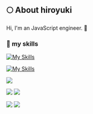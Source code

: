 ## 🌕 About hiroyuki
Hi, I'm an JavaScript engineer. 🤝

### 🌱 my skills
[![My Skills](https://skillicons.dev/icons?i=js,html,css,docker,github,gmail,jquery,nextjs,nodejs,notion,npm,nuxtjs)](https://skillicons.dev)

[![My Skills](https://skillicons.dev/icons?i=pinia,prisma,react,redux,sentry,tailwind,ts,vite,vue,vuetify,vscode,wordpress)](https://skillicons.dev)

![](https://github-profile-summary-cards.vercel.app/api/cards/profile-details?username=HIROYUKI20200507&theme=nord_bright) 

![](http://github-profile-summary-cards.vercel.app/api/cards/repos-per-language?username=HIROYUKI20200507&theme=nord_bright)  ![](http://github-profile-summary-cards.vercel.app/api/cards/most-commit-language?username=HIROYUKI20200507&theme=nord_bright) 

![](http://github-profile-summary-cards.vercel.app/api/cards/stats?username=HIROYUKI20200507&theme=nord_bright) ![](http://github-profile-summary-cards.vercel.app/api/cards/productive-time?username=HIROYUKI20200507&theme=nord_bright)




